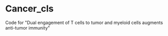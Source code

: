 # Cancer_cls
Code for "Dual engagement of T cells to tumor and myeloid cells augments anti-tumor immunity"
